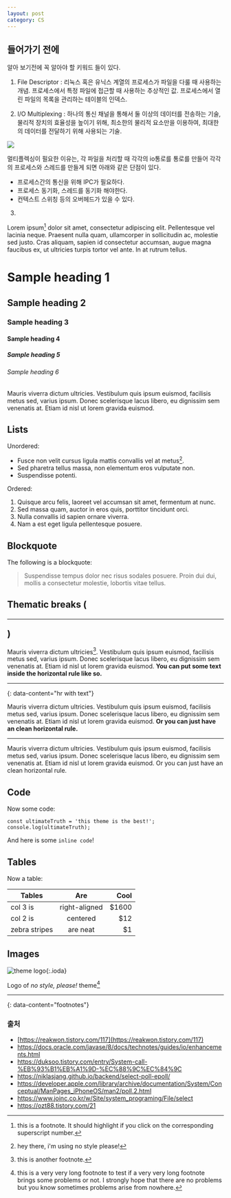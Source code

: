 ```yaml
---
layout: post
category: CS
---
```


## 들어가기 전에
알아 보기전에 꼭 알아야 할 키워드 들이 있다.

1. File Descriptor : 리눅스 혹은 유닉스 계열의 프로세스가 파일을 다룰 때 사용하는 개념. 프로세스에서 특정 파일에 접근할 때 사용하는 추상적인 값. 프로세스에서 열린 파일의 목록을 관리하는 테이블의 인덱스.

2. I/O Multiplexing : 하나의 통신 채널을 통해서 둘 이상의 데이터를 전송하는 기술, 물리적 장치의 효율성을 높이기 위해, 최소한의 물리적 요소만을 이용하여, 최대한의 데이터를 전달하기 위해 사용되는 기술.

![](https://blog.kakaocdn.net/dn/bkmuyL/btq40REKOVZ/TUYBDu7XcGVZSnZ8PQlkk1/img.png)

멀티플렉싱이 필요한 이유는, 각 파일을 처리할 때 각각의 io통로를 통로를 만들어 각각의 프로세스와 스레드를 만들게 되면 아래와 같은 단점이 있다.

- 프로세스간의 통신을 위해 IPC가 필요하다.
- 프로세스 동기화, 스레드를 동기화 해야한다.
- 컨텍스트 스위칭 등의 오버헤드가 있을 수 있다.

3. 


Lorem ipsum[^1] dolor sit amet, consectetur adipiscing elit. Pellentesque vel lacinia neque. Praesent nulla quam, ullamcorper in sollicitudin ac, molestie sed justo. Cras aliquam, sapien id consectetur accumsan, augue magna faucibus ex, ut ultricies turpis tortor vel ante. In at rutrum tellus.

# Sample heading 1
## Sample heading 2
### Sample heading 3
#### Sample heading 4
##### Sample heading 5
###### Sample heading 6

Mauris viverra dictum ultricies. Vestibulum quis ipsum euismod, facilisis metus sed, varius ipsum. Donec scelerisque lacus libero, eu dignissim sem venenatis at. Etiam id nisl ut lorem gravida euismod.

## Lists

Unordered:

- Fusce non velit cursus ligula mattis convallis vel at metus[^2].
- Sed pharetra tellus massa, non elementum eros vulputate non.
- Suspendisse potenti.

Ordered:

1. Quisque arcu felis, laoreet vel accumsan sit amet, fermentum at nunc.
2. Sed massa quam, auctor in eros quis, porttitor tincidunt orci.
3. Nulla convallis id sapien ornare viverra.
4. Nam a est eget ligula pellentesque posuere.

## Blockquote

The following is a blockquote:

> Suspendisse tempus dolor nec risus sodales posuere. Proin dui dui, mollis a consectetur molestie, lobortis vitae tellus.

## Thematic breaks (<hr>)

Mauris viverra dictum ultricies[^3]. Vestibulum quis ipsum euismod, facilisis metus sed, varius ipsum. Donec scelerisque lacus libero, eu dignissim sem venenatis at. Etiam id nisl ut lorem gravida euismod. **You can put some text inside the horizontal rule like so.**

---
{: data-content="hr with text"}

Mauris viverra dictum ultricies. Vestibulum quis ipsum euismod, facilisis metus sed, varius ipsum. Donec scelerisque lacus libero, eu dignissim sem venenatis at. Etiam id nisl ut lorem gravida euismod. **Or you can just have an clean horizontal rule.**

---

Mauris viverra dictum ultricies. Vestibulum quis ipsum euismod, facilisis metus sed, varius ipsum. Donec scelerisque lacus libero, eu dignissim sem venenatis at. Etiam id nisl ut lorem gravida euismod. Or you can just have an clean horizontal rule.

## Code

Now some code:

```
const ultimateTruth = 'this theme is the best!';
console.log(ultimateTruth);
```

And here is some `inline code`!

## Tables

Now a table:

| Tables        | Are           | Cool  |
| ------------- |:-------------:| -----:|
| col 3 is      | right-aligned | $1600 |
| col 2 is      | centered      |   $12 |
| zebra stripes | are neat      |    $1 |

## Images

![theme logo](https://raw.githubusercontent.com/riggraz/no-style-please/master/logo.png){:.ioda}

Logo of *no style, please!* theme[^4]

---
{: data-content="footnotes"}

[^1]: this is a footnote. It should highlight if you click on the corresponding superscript number.
[^2]: hey there, i'm using no style please!
[^3]: this is another footnote.
[^4]: this is a very very long footnote to test if a very very long footnote brings some problems or not. I strongly hope that there are no problems but you know sometimes problems arise from nowhere.

### 출처

-  [https://reakwon.tistory.com/117](https://reakwon.tistory.com/117)
- https://docs.oracle.com/javase/8/docs/technotes/guides/io/enhancements.html
- https://duksoo.tistory.com/entry/System-call-%EB%93%B1%EB%A1%9D-%EC%88%9C%EC%84%9C
- https://niklasjang.github.io/backend/select-poll-epoll/
- https://developer.apple.com/library/archive/documentation/System/Conceptual/ManPages_iPhoneOS/man2/poll.2.html
- https://www.joinc.co.kr/w/Site/system_programing/File/select
- https://ozt88.tistory.com/21﻿